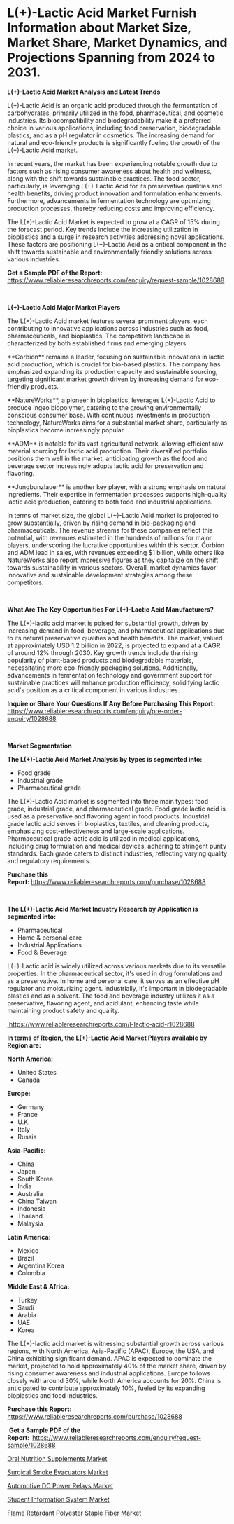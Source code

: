 <p><h1>L(+)-Lactic Acid Market Furnish Information about Market Size, Market Share, Market Dynamics, and Projections Spanning from 2024 to 2031.</h1></p><p><strong>L(+)-Lactic Acid Market Analysis and Latest Trends</strong></p>
<p><p>L(+)-Lactic Acid is an organic acid produced through the fermentation of carbohydrates, primarily utilized in the food, pharmaceutical, and cosmetic industries. Its biocompatibility and biodegradability make it a preferred choice in various applications, including food preservation, biodegradable plastics, and as a pH regulator in cosmetics. The increasing demand for natural and eco-friendly products is significantly fueling the growth of the L(+)-Lactic Acid market.</p><p>In recent years, the market has been experiencing notable growth due to factors such as rising consumer awareness about health and wellness, along with the shift towards sustainable practices. The food sector, particularly, is leveraging L(+)-Lactic Acid for its preservative qualities and health benefits, driving product innovation and formulation enhancements. Furthermore, advancements in fermentation technology are optimizing production processes, thereby reducing costs and improving efficiency.</p><p>The L(+)-Lactic Acid Market is expected to grow at a CAGR of 15% during the forecast period. Key trends include the increasing utilization in bioplastics and a surge in research activities addressing novel applications. These factors are positioning L(+)-Lactic Acid as a critical component in the shift towards sustainable and environmentally friendly solutions across various industries.</p></p>
<p><strong>Get a Sample PDF of the Report:&nbsp;</strong> <a href="https://www.reliableresearchreports.com/enquiry/request-sample/1028688">https://www.reliableresearchreports.com/enquiry/request-sample/1028688</a></p>
<p>&nbsp;</p>
<p><strong>L(+)-Lactic Acid Major Market Players</strong></p>
<p><p>The L(+)-Lactic Acid market features several prominent players, each contributing to innovative applications across industries such as food, pharmaceuticals, and bioplastics. The competitive landscape is characterized by both established firms and emerging players.</p><p>**Corbion** remains a leader, focusing on sustainable innovations in lactic acid production, which is crucial for bio-based plastics. The company has emphasized expanding its production capacity and sustainable sourcing, targeting significant market growth driven by increasing demand for eco-friendly products.</p><p>**NatureWorks**, a pioneer in bioplastics, leverages L(+)-Lactic Acid to produce Ingeo biopolymer, catering to the growing environmentally conscious consumer base. With continuous investments in production technology, NatureWorks aims for a substantial market share, particularly as bioplastics become increasingly popular.</p><p>**ADM** is notable for its vast agricultural network, allowing efficient raw material sourcing for lactic acid production. Their diversified portfolio positions them well in the market, anticipating growth as the food and beverage sector increasingly adopts lactic acid for preservation and flavoring.</p><p>**Jungbunzlauer** is another key player, with a strong emphasis on natural ingredients. Their expertise in fermentation processes supports high-quality lactic acid production, catering to both food and industrial applications.</p><p>In terms of market size, the global L(+)-Lactic Acid market is projected to grow substantially, driven by rising demand in bio-packaging and pharmaceuticals. The revenue streams for these companies reflect this potential, with revenues estimated in the hundreds of millions for major players, underscoring the lucrative opportunities within this sector. Corbion and ADM lead in sales, with revenues exceeding $1 billion, while others like NatureWorks also report impressive figures as they capitalize on the shift towards sustainability in various sectors. Overall, market dynamics favor innovative and sustainable development strategies among these competitors.</p></p>
<p>&nbsp;</p>
<p><strong>What Are The Key Opportunities For L(+)-Lactic Acid Manufacturers?</strong></p>
<p><p>The L(+)-lactic acid market is poised for substantial growth, driven by increasing demand in food, beverage, and pharmaceutical applications due to its natural preservative qualities and health benefits. The market, valued at approximately USD 1.2 billion in 2022, is projected to expand at a CAGR of around 12% through 2030. Key growth trends include the rising popularity of plant-based products and biodegradable materials, necessitating more eco-friendly packaging solutions. Additionally, advancements in fermentation technology and government support for sustainable practices will enhance production efficiency, solidifying lactic acid's position as a critical component in various industries.</p></p>
<p><strong>Inquire or Share Your Questions If Any Before Purchasing This Report:</strong> <a href="https://www.reliableresearchreports.com/enquiry/pre-order-enquiry/1028688">https://www.reliableresearchreports.com/enquiry/pre-order-enquiry/1028688</a></p>
<p>&nbsp;</p>
<p><strong>Market Segmentation</strong></p>
<p><strong>The L(+)-Lactic Acid Market Analysis by types is segmented into:</strong></p>
<p><ul><li>Food grade</li><li>Industrial grade</li><li>Pharmaceutical grade</li></ul></p>
<p><p>The L(+)-Lactic Acid market is segmented into three main types: food grade, industrial grade, and pharmaceutical grade. Food grade lactic acid is used as a preservative and flavoring agent in food products. Industrial grade lactic acid serves in bioplastics, textiles, and cleaning products, emphasizing cost-effectiveness and large-scale applications. Pharmaceutical grade lactic acid is utilized in medical applications, including drug formulation and medical devices, adhering to stringent purity standards. Each grade caters to distinct industries, reflecting varying quality and regulatory requirements.</p></p>
<p><strong>Purchase this Report:&nbsp;</strong><a href="https://www.reliableresearchreports.com/purchase/1028688">https://www.reliableresearchreports.com/purchase/1028688</a></p>
<p>&nbsp;</p>
<p><strong>The L(+)-Lactic Acid Market Industry Research by Application is segmented into:</strong></p>
<p><ul><li>Pharmaceutical</li><li>Home & personal care</li><li>Industrial Applications</li><li>Food & Beverage</li></ul></p>
<p><p>L(+)-Lactic acid is widely utilized across various markets due to its versatile properties. In the pharmaceutical sector, it's used in drug formulations and as a preservative. In home and personal care, it serves as an effective pH regulator and moisturizing agent. Industrially, it's important in biodegradable plastics and as a solvent. The food and beverage industry utilizes it as a preservative, flavoring agent, and acidulant, enhancing taste while maintaining product safety and quality.</p></p>
<p><a href="https://www.reliableresearchreports.com/l-lactic-acid-r1028688">&nbsp;https://www.reliableresearchreports.com/l-lactic-acid-r1028688</a></p>
<p><strong>In terms of Region, the L(+)-Lactic Acid Market Players available by Region are:</strong></p>
<p>
    <p> <strong> North America: </strong>
        <ul>
            <li>United States</li>
            <li>Canada</li>
        </ul>
        </p> 
    <p> <strong> Europe: </strong>
        <ul>
            <li>Germany</li>
            <li>France</li>
            <li>U.K.</li>
            <li>Italy</li>
            <li>Russia</li>
        </ul>
        </p> 
    <p> <strong> Asia-Pacific: </strong>
        <ul>
            <li>China</li>
            <li>Japan</li>
            <li>South Korea</li>
            <li>India</li>
            <li>Australia</li>
            <li>China Taiwan</li>
            <li>Indonesia</li>
            <li>Thailand</li>
            <li>Malaysia</li>
        </ul>
        </p> 
    <p> <strong> Latin America: </strong>
        <ul>
            <li>Mexico</li>
            <li>Brazil</li>
            <li>Argentina Korea</li>
            <li>Colombia</li>
        </ul>
        </p> 
    <p> <strong> Middle East & Africa: </strong>
        <ul>
            <li>Turkey</li>
            <li>Saudi</li>
            <li>Arabia</li>
            <li>UAE</li>
            <li>Korea</li>
        </ul>
    </p>
    </p>
<p><p>The L(+)-lactic acid market is witnessing substantial growth across various regions, with North America, Asia-Pacific (APAC), Europe, the USA, and China exhibiting significant demand. APAC is expected to dominate the market, projected to hold approximately 40% of the market share, driven by rising consumer awareness and industrial applications. Europe follows closely with around 30%, while North America accounts for 20%. China is anticipated to contribute approximately 10%, fueled by its expanding bioplastics and food industries.</p></p>
<p><strong>Purchase this Report: </strong><a href="https://www.reliableresearchreports.com/purchase/1028688">https://www.reliableresearchreports.com/purchase/1028688</a></p>
<p>&nbsp;<strong>Get a Sample PDF of the Report:&nbsp;&nbsp;</strong><a href="https://www.reliableresearchreports.com/enquiry/request-sample/1028688">https://www.reliableresearchreports.com/enquiry/request-sample/1028688</a></p>
<p><strong></strong></p>
<p><p><a href="https://www.linkedin.com/pulse/global-oral-nutrition-supplements-market-focus-product-6ycre?trackingId=1T2T6FehQGmwTzqFMZKrWg%3D%3D">Oral Nutrition Supplements Market</a></p><p><a href="https://www.linkedin.com/pulse/surgical-smoke-evacuators-market-share-size-trends-industry-ubbce?trackingId=s4dm7TV%2BTo6L14dTyLjmOw%3D%3D">Surgical Smoke Evacuators Market</a></p><p><a href="https://medium.com/@trameciabutler45/automotive-dc-power-relays-market-size-share-trends-analysis-report-by-product-dc-12-dc-24-ff0e8edbdfe5">Automotive DC Power Relays Market</a></p><p><a href="https://issuu.com/reportprime-2/docs/student-information-system-market-s_45b854f82be479">Student Information System Market</a></p><p><a href="https://github.com/Krish2023na/Market-Research-Report-List-6/blob/main/flame-retardant-polyester-staple-fiber-market.md">Flame Retardant Polyester Staple Fiber Market</a></p></p>